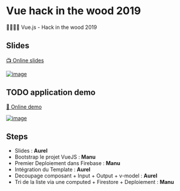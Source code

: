 # Vue hack in the wood 2019

👨🏻‍💻🌲 Vue.js - Hack in the wood 2019

## Slides

<a href="https://aurelien-loyer.fr/vue-hack-in-the-wood-2019/" target="_blank">📺 Online slides

![image](https://user-images.githubusercontent.com/3717296/61711491-7bf4a700-ad54-11e9-800e-6d0a999e6e41.png)
</a>

## TODO application demo

<a href="https://vue-todo-3f0b8.firebaseapp.com" target="_blank">🧾 Online demo

![image](https://user-images.githubusercontent.com/3717296/61711533-8d3db380-ad54-11e9-8712-b5d82ef8c9e0.png)
</a>

## Steps

- Slides : **Aurel**
- Bootstrap le projet VueJS : **Manu**
- Premier Deploiement dans Firebase : **Manu**
- Intégration du Template : **Aurel**
- Decoupage composant + Input + Output + v-model : **Aurel**
- Tri de la liste via une computed + Firestore + Deploiement : **Manu**
